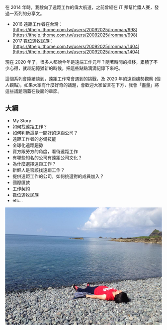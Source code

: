 在 2014 年時，我駛向了遠距工作的偉大航道，之前曾經在 iT 邦幫忙鐵人賽，發過一系列的分享文。

- 2016 遠距工作者在台灣：[https://ithelp.ithome.com.tw/users/20092025/ironman/998](https://ithelp.ithome.com.tw/users/20092025/ironman/998)
- 2017 數位遊牧民族：[https://ithelp.ithome.com.tw/users/20092025/ironman/1404](https://ithelp.ithome.com.tw/users/20092025/ironman/1404)

現在 2020 年了，很多人都說今年是遠端工作元年？隨著時間的推移，累積了不少心得，就趁記憶猶新的時候，把這些點點滴滴記錄下來吧。

這個系列會陸續談到，遠距工作常會遇到的挑戰，及 2020 年的遠距趨勢觀察 (個人觀點)，如果大家有什麼好奇的議題，會歡迎大家留言在下方，我會「盡量」將這些議題涵蓋在後面的章節。

## 大綱

- My Story
- 如何找遠距工作？
- 如何判斷這是一間好的遠距公司？
- 遠距工作者的必備技能
- 全球化遠距趨勢
- 資方跟勞方的角度，看待遠距工作
- 有哪些知名的公司有遠距公司文化？
- 為什麼選擇遠距工作？
- 新鮮人是否該找遠距工作？
- 提供遠距工作的公司，如何挑選對的成員加入？
- 國際匯款
- 工作契約
- 數位遊牧民族
- etc...

![beach](https://github.com/alincode/2020-remote-year/raw/master/assets/beach.jpg)
